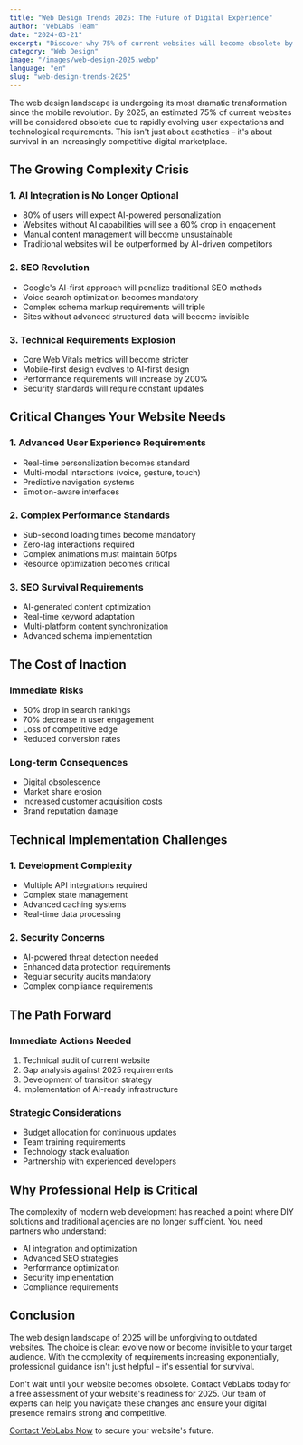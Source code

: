 ```yaml
---
title: "Web Design Trends 2025: The Future of Digital Experience"
author: "VebLabs Team"
date: "2024-03-21"
excerpt: "Discover why 75% of current websites will become obsolete by 2025 due to radical changes in web design, AI integration, and SEO requirements. Learn what you need to survive the digital evolution."
category: "Web Design"
image: "/images/web-design-2025.webp"
language: "en"
slug: "web-design-trends-2025"
---
```


The web design landscape is undergoing its most dramatic transformation since the mobile revolution. By 2025, an estimated 75% of current websites will be considered obsolete due to rapidly evolving user expectations and technological requirements. This isn't just about aesthetics – it's about survival in an increasingly competitive digital marketplace.

## The Growing Complexity Crisis

### 1. AI Integration is No Longer Optional
- 80% of users will expect AI-powered personalization
- Websites without AI capabilities will see a 60% drop in engagement
- Manual content management will become unsustainable
- Traditional websites will be outperformed by AI-driven competitors

### 2. SEO Revolution
- Google's AI-first approach will penalize traditional SEO methods
- Voice search optimization becomes mandatory
- Complex schema markup requirements will triple
- Sites without advanced structured data will become invisible

### 3. Technical Requirements Explosion
- Core Web Vitals metrics will become stricter
- Mobile-first design evolves to AI-first design
- Performance requirements will increase by 200%
- Security standards will require constant updates

## Critical Changes Your Website Needs

### 1. Advanced User Experience Requirements
- Real-time personalization becomes standard
- Multi-modal interactions (voice, gesture, touch)
- Predictive navigation systems
- Emotion-aware interfaces

### 2. Complex Performance Standards
- Sub-second loading times become mandatory
- Zero-lag interactions required
- Complex animations must maintain 60fps
- Resource optimization becomes critical

### 3. SEO Survival Requirements
- AI-generated content optimization
- Real-time keyword adaptation
- Multi-platform content synchronization
- Advanced schema implementation

## The Cost of Inaction

### Immediate Risks
- 50% drop in search rankings
- 70% decrease in user engagement
- Loss of competitive edge
- Reduced conversion rates

### Long-term Consequences
- Digital obsolescence
- Market share erosion
- Increased customer acquisition costs
- Brand reputation damage

## Technical Implementation Challenges

### 1. Development Complexity
- Multiple API integrations required
- Complex state management
- Advanced caching systems
- Real-time data processing

### 2. Security Concerns
- AI-powered threat detection needed
- Enhanced data protection requirements
- Regular security audits mandatory
- Complex compliance requirements

## The Path Forward

### Immediate Actions Needed
1. Technical audit of current website
2. Gap analysis against 2025 requirements
3. Development of transition strategy
4. Implementation of AI-ready infrastructure

### Strategic Considerations
- Budget allocation for continuous updates
- Team training requirements
- Technology stack evaluation
- Partnership with experienced developers

## Why Professional Help is Critical

The complexity of modern web development has reached a point where DIY solutions and traditional agencies are no longer sufficient. You need partners who understand:

- AI integration and optimization
- Advanced SEO strategies
- Performance optimization
- Security implementation
- Compliance requirements

## Conclusion

The web design landscape of 2025 will be unforgiving to outdated websites. The choice is clear: evolve now or become invisible to your target audience. With the complexity of requirements increasing exponentially, professional guidance isn't just helpful – it's essential for survival.

Don't wait until your website becomes obsolete. Contact VebLabs today for a free assessment of your website's readiness for 2025. Our team of experts can help you navigate these changes and ensure your digital presence remains strong and competitive.

[Contact VebLabs Now](/{lang}/get-in-touch) to secure your website's future.
